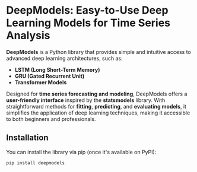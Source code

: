 # DeepModels: Easy-to-Use Deep Learning Models for Time Series Analysis

**DeepModels** is a Python library that provides simple and intuitive access to advanced deep learning architectures, such as:

- **LSTM (Long Short-Term Memory)**
- **GRU (Gated Recurrent Unit)**
- **Transformer Models**

Designed for **time series forecasting and modeling**, DeepModels offers a **user-friendly interface** inspired by the **statsmodels** library. With straightforward methods for **fitting**, **predicting**, and **evaluating models**, it simplifies the application of deep learning techniques, making it accessible to both beginners and professionals.

## **Installation**

You can install the library via pip (once it's available on PyPI):

```bash
pip install deepmodels
